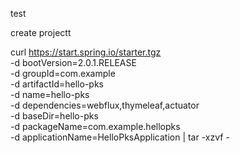 test

create projectt

curl https://start.spring.io/starter.tgz \
       -d bootVersion=2.0.1.RELEASE \
       -d groupId=com.example \
       -d artifactId=hello-pks \
       -d name=hello-pks \
       -d dependencies=webflux,thymeleaf,actuator \
       -d baseDir=hello-pks \
       -d packageName=com.example.hellopks \
       -d applicationName=HelloPksApplication | tar -xzvf -
